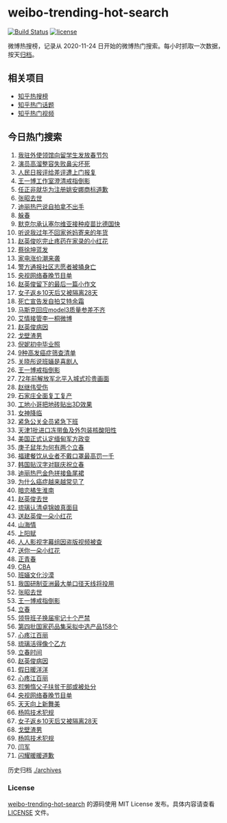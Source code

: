 # weibo-trending-hot-search

[![Build Status](https://github.com/justjavac/weibo-trending-hot-search/workflows/ci/badge.svg?branch=master)](https://github.com/justjavac/weibo-trending-hot-search/actions)
[![license](https://img.shields.io/github/license/justjavac/weibo-trending-hot-search)](https://github.com/justjavac/weibo-trending-hot-search/blob/master/LICENSE)

微博热搜榜，记录从 2020-11-24 日开始的微博热门搜索。每小时抓取一次数据，按天[归档](./archives)。

## 相关项目

- [知乎热搜榜](https://github.com/justjavac/zhihu-trending-top-search)
- [知乎热门话题](https://github.com/justjavac/zhihu-trending-hot-questions)
- [知乎热门视频](https://github.com/justjavac/zhihu-trending-hot-video)

## 今日热门搜索

<!-- BEGIN -->
<!-- 最后更新时间 Thu Feb 04 2021 07:14:40 GMT+0800 (CST) -->
1. [我驻外使领馆向留学生发放春节包](https://s.weibo.com//weibo?q=%23%E6%88%91%E9%A9%BB%E5%A4%96%E4%BD%BF%E9%A2%86%E9%A6%86%E5%90%91%E7%95%99%E5%AD%A6%E7%94%9F%E5%8F%91%E6%94%BE%E6%98%A5%E8%8A%82%E5%8C%85%23&Refer=new_time)
1. [演员高溜整容失败鼻尖坏死](https://s.weibo.com//weibo?q=%23%E6%BC%94%E5%91%98%E9%AB%98%E6%BA%9C%E6%95%B4%E5%AE%B9%E5%A4%B1%E8%B4%A5%E9%BC%BB%E5%B0%96%E5%9D%8F%E6%AD%BB%23&Refer=top)
1. [人民日报评给差评遭上门报复](https://s.weibo.com//weibo?q=%23%E4%BA%BA%E6%B0%91%E6%97%A5%E6%8A%A5%E8%AF%84%E7%BB%99%E5%B7%AE%E8%AF%84%E9%81%AD%E4%B8%8A%E9%97%A8%E6%8A%A5%E5%A4%8D%23&Refer=top)
1. [王一博工作室澄清戒指倒影](https://s.weibo.com//weibo?q=%23%E7%8E%8B%E4%B8%80%E5%8D%9A%E5%B7%A5%E4%BD%9C%E5%AE%A4%E6%BE%84%E6%B8%85%E6%88%92%E6%8C%87%E5%80%92%E5%BD%B1%23&Refer=top)
1. [任正非就华为注册姚安娜商标道歉](https://s.weibo.com//weibo?q=%23%E4%BB%BB%E6%AD%A3%E9%9D%9E%E5%B0%B1%E5%8D%8E%E4%B8%BA%E6%B3%A8%E5%86%8C%E5%A7%9A%E5%AE%89%E5%A8%9C%E5%95%86%E6%A0%87%E9%81%93%E6%AD%89%23&Refer=top)
1. [张昭去世](https://s.weibo.com//weibo?q=%23%E5%BC%A0%E6%98%AD%E5%8E%BB%E4%B8%96%23&Refer=top)
1. [迪丽热巴说自拍拿不出手](https://s.weibo.com//weibo?q=%23%E8%BF%AA%E4%B8%BD%E7%83%AD%E5%B7%B4%E8%AF%B4%E8%87%AA%E6%8B%8D%E6%8B%BF%E4%B8%8D%E5%87%BA%E6%89%8B%23&Refer=top)
1. [躲春](https://s.weibo.com//weibo?q=%E8%BA%B2%E6%98%A5&Refer=top)
1. [默克尔承认塞尔维亚接种疫苗比德国快](https://s.weibo.com//weibo?q=%E9%BB%98%E5%85%8B%E5%B0%94%E6%89%BF%E8%AE%A4%E5%A1%9E%E5%B0%94%E7%BB%B4%E4%BA%9A%E6%8E%A5%E7%A7%8D%E7%96%AB%E8%8B%97%E6%AF%94%E5%BE%B7%E5%9B%BD%E5%BF%AB&Refer=top)
1. [听说我过年不回家爸妈寄来的年货](https://s.weibo.com//weibo?q=%23%E5%90%AC%E8%AF%B4%E6%88%91%E8%BF%87%E5%B9%B4%E4%B8%8D%E5%9B%9E%E5%AE%B6%E7%88%B8%E5%A6%88%E5%AF%84%E6%9D%A5%E7%9A%84%E5%B9%B4%E8%B4%A7%23&Refer=top)
1. [赵英俊吃完止疼药在家录的小红花](https://s.weibo.com//weibo?q=%23%E8%B5%B5%E8%8B%B1%E4%BF%8A%E5%90%83%E5%AE%8C%E6%AD%A2%E7%96%BC%E8%8D%AF%E5%9C%A8%E5%AE%B6%E5%BD%95%E7%9A%84%E5%B0%8F%E7%BA%A2%E8%8A%B1%23&Refer=top)
1. [蔡徐坤蓝发](https://s.weibo.com//weibo?q=%23%E8%94%A1%E5%BE%90%E5%9D%A4%E8%93%9D%E5%8F%91%23&Refer=top)
1. [家电涨价潮来袭](https://s.weibo.com//weibo?q=%E5%AE%B6%E7%94%B5%E6%B6%A8%E4%BB%B7%E6%BD%AE%E6%9D%A5%E8%A2%AD&Refer=top)
1. [警方通报社区志愿者被捅身亡](https://s.weibo.com//weibo?q=%23%E8%AD%A6%E6%96%B9%E9%80%9A%E6%8A%A5%E7%A4%BE%E5%8C%BA%E5%BF%97%E6%84%BF%E8%80%85%E8%A2%AB%E6%8D%85%E8%BA%AB%E4%BA%A1%23&Refer=top)
1. [央视网络春晚节目单](https://s.weibo.com//weibo?q=%E5%A4%AE%E8%A7%86%E7%BD%91%E7%BB%9C%E6%98%A5%E6%99%9A%E8%8A%82%E7%9B%AE%E5%8D%95&Refer=top)
1. [赵英俊留下的最后一篇小作文](https://s.weibo.com//weibo?q=%23%E8%B5%B5%E8%8B%B1%E4%BF%8A%E7%95%99%E4%B8%8B%E7%9A%84%E6%9C%80%E5%90%8E%E4%B8%80%E7%AF%87%E5%B0%8F%E4%BD%9C%E6%96%87%23&Refer=top)
1. [女子返乡10天后又被隔离28天](https://s.weibo.com//weibo?q=%E5%A5%B3%E5%AD%90%E8%BF%94%E4%B9%A110%E5%A4%A9%E5%90%8E%E5%8F%88%E8%A2%AB%E9%9A%94%E7%A6%BB28%E5%A4%A9&Refer=top)
1. [死亡宣告发自拍艾特余霜](https://s.weibo.com//weibo?q=%23%E6%AD%BB%E4%BA%A1%E5%AE%A3%E5%91%8A%E5%8F%91%E8%87%AA%E6%8B%8D%E8%89%BE%E7%89%B9%E4%BD%99%E9%9C%9C%23&Refer=top)
1. [马斯克回应model3质量参差不齐](https://s.weibo.com//weibo?q=%E9%A9%AC%E6%96%AF%E5%85%8B%E5%9B%9E%E5%BA%94model3%E8%B4%A8%E9%87%8F%E5%8F%82%E5%B7%AE%E4%B8%8D%E9%BD%90&Refer=top)
1. [艾情接管李一桐微博](https://s.weibo.com//weibo?q=%23%E8%89%BE%E6%83%85%E6%8E%A5%E7%AE%A1%E6%9D%8E%E4%B8%80%E6%A1%90%E5%BE%AE%E5%8D%9A%23&Refer=top)
1. [赵英俊病因](https://s.weibo.com//weibo?q=%E8%B5%B5%E8%8B%B1%E4%BF%8A%E7%97%85%E5%9B%A0&Refer=top)
1. [戈壁渣男](https://s.weibo.com//weibo?q=%E6%88%88%E5%A3%81%E6%B8%A3%E7%94%B7&Refer=top)
1. [倪妮初中毕业照](https://s.weibo.com//weibo?q=%23%E5%80%AA%E5%A6%AE%E5%88%9D%E4%B8%AD%E6%AF%95%E4%B8%9A%E7%85%A7%23&Refer=top)
1. [9种高发癌症筛查清单](https://s.weibo.com//weibo?q=%239%E7%A7%8D%E9%AB%98%E5%8F%91%E7%99%8C%E7%97%87%E7%AD%9B%E6%9F%A5%E6%B8%85%E5%8D%95%23&Refer=top)
1. [关晓彤说班婳是喜剧人](https://s.weibo.com//weibo?q=%23%E5%85%B3%E6%99%93%E5%BD%A4%E8%AF%B4%E7%8F%AD%E5%A9%B3%E6%98%AF%E5%96%9C%E5%89%A7%E4%BA%BA%23&Refer=top)
1. [王一博戒指倒影](https://s.weibo.com//weibo?q=%23%E7%8E%8B%E4%B8%80%E5%8D%9A%E6%88%92%E6%8C%87%E5%80%92%E5%BD%B1%23&Refer=top)
1. [72年前解放军北平入城式珍贵画面](https://s.weibo.com//weibo?q=72%E5%B9%B4%E5%89%8D%E8%A7%A3%E6%94%BE%E5%86%9B%E5%8C%97%E5%B9%B3%E5%85%A5%E5%9F%8E%E5%BC%8F%E7%8F%8D%E8%B4%B5%E7%94%BB%E9%9D%A2&Refer=top)
1. [赵继伟受伤](https://s.weibo.com//weibo?q=%E8%B5%B5%E7%BB%A7%E4%BC%9F%E5%8F%97%E4%BC%A4&Refer=top)
1. [石家庄全面复工复产](https://s.weibo.com//weibo?q=%23%E7%9F%B3%E5%AE%B6%E5%BA%84%E5%85%A8%E9%9D%A2%E5%A4%8D%E5%B7%A5%E5%A4%8D%E4%BA%A7%23&Refer=top)
1. [工地小哥把地砖贴出3D效果](https://s.weibo.com//weibo?q=%23%E5%B7%A5%E5%9C%B0%E5%B0%8F%E5%93%A5%E6%8A%8A%E5%9C%B0%E7%A0%96%E8%B4%B4%E5%87%BA3D%E6%95%88%E6%9E%9C%23&Refer=top)
1. [女神降临](https://s.weibo.com//weibo?q=%E5%A5%B3%E7%A5%9E%E9%99%8D%E4%B8%B4&Refer=top)
1. [紧急公关全员紧急下班](https://s.weibo.com//weibo?q=%23%E7%B4%A7%E6%80%A5%E5%85%AC%E5%85%B3%E5%85%A8%E5%91%98%E7%B4%A7%E6%80%A5%E4%B8%8B%E7%8F%AD%23&Refer=top)
1. [天津1批进口冻带鱼及外包装核酸阳性](https://s.weibo.com//weibo?q=%23%E5%A4%A9%E6%B4%A51%E6%89%B9%E8%BF%9B%E5%8F%A3%E5%86%BB%E5%B8%A6%E9%B1%BC%E5%8F%8A%E5%A4%96%E5%8C%85%E8%A3%85%E6%A0%B8%E9%85%B8%E9%98%B3%E6%80%A7%23&Refer=top)
1. [美国正式认定缅甸军方政变](https://s.weibo.com//weibo?q=%23%E7%BE%8E%E5%9B%BD%E6%AD%A3%E5%BC%8F%E8%AE%A4%E5%AE%9A%E7%BC%85%E7%94%B8%E5%86%9B%E6%96%B9%E6%94%BF%E5%8F%98%23&Refer=top)
1. [庚子鼠年为何有两个立春](https://s.weibo.com//weibo?q=%23%E5%BA%9A%E5%AD%90%E9%BC%A0%E5%B9%B4%E4%B8%BA%E4%BD%95%E6%9C%89%E4%B8%A4%E4%B8%AA%E7%AB%8B%E6%98%A5%23&Refer=top)
1. [福建餐饮从业者不戴口罩最高罚一千](https://s.weibo.com//weibo?q=%23%E7%A6%8F%E5%BB%BA%E9%A4%90%E9%A5%AE%E4%BB%8E%E4%B8%9A%E8%80%85%E4%B8%8D%E6%88%B4%E5%8F%A3%E7%BD%A9%E6%9C%80%E9%AB%98%E7%BD%9A%E4%B8%80%E5%8D%83%23&Refer=top)
1. [韩国贴汉字对联庆祝立春](https://s.weibo.com//weibo?q=%23%E9%9F%A9%E5%9B%BD%E8%B4%B4%E6%B1%89%E5%AD%97%E5%AF%B9%E8%81%94%E5%BA%86%E7%A5%9D%E7%AB%8B%E6%98%A5%23&Refer=top)
1. [迪丽热巴金色拼接鱼尾裙](https://s.weibo.com//weibo?q=%23%E8%BF%AA%E4%B8%BD%E7%83%AD%E5%B7%B4%E9%87%91%E8%89%B2%E6%8B%BC%E6%8E%A5%E9%B1%BC%E5%B0%BE%E8%A3%99%23&Refer=top)
1. [为什么癌症越来越常见了](https://s.weibo.com//weibo?q=%23%E4%B8%BA%E4%BB%80%E4%B9%88%E7%99%8C%E7%97%87%E8%B6%8A%E6%9D%A5%E8%B6%8A%E5%B8%B8%E8%A7%81%E4%BA%86%23&Refer=top)
1. [暗恋橘生淮南](https://s.weibo.com//weibo?q=%E6%9A%97%E6%81%8B%E6%A9%98%E7%94%9F%E6%B7%AE%E5%8D%97&Refer=top)
1. [赵英俊去世](https://s.weibo.com//weibo?q=%23%E8%B5%B5%E8%8B%B1%E4%BF%8A%E5%8E%BB%E4%B8%96%23&Refer=top)
1. [琉璃认清卓锦娘真面目](https://s.weibo.com//weibo?q=%23%E7%90%89%E7%92%83%E8%AE%A4%E6%B8%85%E5%8D%93%E9%94%A6%E5%A8%98%E7%9C%9F%E9%9D%A2%E7%9B%AE%23&Refer=top)
1. [送赵英俊一朵小红花](https://s.weibo.com//weibo?q=%23%E9%80%81%E8%B5%B5%E8%8B%B1%E4%BF%8A%E4%B8%80%E6%9C%B5%E5%B0%8F%E7%BA%A2%E8%8A%B1%23&Refer=top)
1. [山海情](https://s.weibo.com//weibo?q=%E5%B1%B1%E6%B5%B7%E6%83%85&Refer=top)
1. [上阳赋](https://s.weibo.com//weibo?q=%E4%B8%8A%E9%98%B3%E8%B5%8B&Refer=top)
1. [人人影视字幕组因盗版视频被查](https://s.weibo.com//weibo?q=%23%E4%BA%BA%E4%BA%BA%E5%BD%B1%E8%A7%86%E5%AD%97%E5%B9%95%E7%BB%84%E5%9B%A0%E7%9B%97%E7%89%88%E8%A7%86%E9%A2%91%E8%A2%AB%E6%9F%A5%23&Refer=top)
1. [送你一朵小红花](https://s.weibo.com//weibo?q=%E9%80%81%E4%BD%A0%E4%B8%80%E6%9C%B5%E5%B0%8F%E7%BA%A2%E8%8A%B1&Refer=top)
1. [正青春](https://s.weibo.com//weibo?q=%E6%AD%A3%E9%9D%92%E6%98%A5&Refer=top)
1. [CBA](https://s.weibo.com//weibo?q=CBA&Refer=top)
1. [班婳文化沙漠](https://s.weibo.com//weibo?q=%23%E7%8F%AD%E5%A9%B3%E6%96%87%E5%8C%96%E6%B2%99%E6%BC%A0%23&Refer=top)
1. [我国研制亚洲最大单口径天线将投用](https://s.weibo.com//weibo?q=%23%E6%88%91%E5%9B%BD%E7%A0%94%E5%88%B6%E4%BA%9A%E6%B4%B2%E6%9C%80%E5%A4%A7%E5%8D%95%E5%8F%A3%E5%BE%84%E5%A4%A9%E7%BA%BF%E5%B0%86%E6%8A%95%E7%94%A8%23&Refer=new_time)
1. [张昭去世](https://s.weibo.com//weibo?q=%E5%BC%A0%E6%98%AD%E5%8E%BB%E4%B8%96&Refer=top)
1. [王一博戒指倒影](https://s.weibo.com//weibo?q=%E7%8E%8B%E4%B8%80%E5%8D%9A%E6%88%92%E6%8C%87%E5%80%92%E5%BD%B1&Refer=top)
1. [立春](https://s.weibo.com//weibo?q=%E7%AB%8B%E6%98%A5&Refer=top)
1. [领导班子换届牢记十个严禁](https://s.weibo.com//weibo?q=%23%E9%A2%86%E5%AF%BC%E7%8F%AD%E5%AD%90%E6%8D%A2%E5%B1%8A%E7%89%A2%E8%AE%B0%E5%8D%81%E4%B8%AA%E4%B8%A5%E7%A6%81%23&Refer=new_time)
1. [第四批国家药品集采拟中选产品158个](https://s.weibo.com//weibo?q=%23%E7%AC%AC%E5%9B%9B%E6%89%B9%E5%9B%BD%E5%AE%B6%E8%8D%AF%E5%93%81%E9%9B%86%E9%87%87%E6%8B%9F%E4%B8%AD%E9%80%89%E4%BA%A7%E5%93%81158%E4%B8%AA%23&Refer=new_time)
1. [心疼江百丽](https://s.weibo.com//weibo?q=%23%E5%BF%83%E7%96%BC%E6%B1%9F%E7%99%BE%E4%B8%BD%23&Refer=top)
1. [琉璃活得像个乙方](https://s.weibo.com//weibo?q=%23%E7%90%89%E7%92%83%E6%B4%BB%E5%BE%97%E5%83%8F%E4%B8%AA%E4%B9%99%E6%96%B9%23&Refer=top)
1. [立春时间](https://s.weibo.com//weibo?q=%E7%AB%8B%E6%98%A5%E6%97%B6%E9%97%B4&Refer=top)
1. [赵英俊病因](https://s.weibo.com//weibo?q=%23%E8%B5%B5%E8%8B%B1%E4%BF%8A%E7%97%85%E5%9B%A0%23&Refer=top)
1. [假日暖洋洋](https://s.weibo.com//weibo?q=%E5%81%87%E6%97%A5%E6%9A%96%E6%B4%8B%E6%B4%8B&Refer=top)
1. [心疼江百丽](https://s.weibo.com//weibo?q=%E5%BF%83%E7%96%BC%E6%B1%9F%E7%99%BE%E4%B8%BD&Refer=top)
1. [怼懒惰父子扶贫干部或被处分](https://s.weibo.com//weibo?q=%23%E6%80%BC%E6%87%92%E6%83%B0%E7%88%B6%E5%AD%90%E6%89%B6%E8%B4%AB%E5%B9%B2%E9%83%A8%E6%88%96%E8%A2%AB%E5%A4%84%E5%88%86%23&Refer=top)
1. [央视网络春晚节目单](https://s.weibo.com//weibo?q=%23%E5%A4%AE%E8%A7%86%E7%BD%91%E7%BB%9C%E6%98%A5%E6%99%9A%E8%8A%82%E7%9B%AE%E5%8D%95%23&Refer=top)
1. [天天向上新舞美](https://s.weibo.com//weibo?q=%23%E5%A4%A9%E5%A4%A9%E5%90%91%E4%B8%8A%E6%96%B0%E8%88%9E%E7%BE%8E%23&Refer=top)
1. [杨鸣技术犯规](https://s.weibo.com//weibo?q=%E6%9D%A8%E9%B8%A3%E6%8A%80%E6%9C%AF%E7%8A%AF%E8%A7%84&Refer=top)
1. [女子返乡10天后又被隔离28天](https://s.weibo.com//weibo?q=%23%E5%A5%B3%E5%AD%90%E8%BF%94%E4%B9%A110%E5%A4%A9%E5%90%8E%E5%8F%88%E8%A2%AB%E9%9A%94%E7%A6%BB28%E5%A4%A9%23&Refer=top)
1. [戈壁渣男](https://s.weibo.com//weibo?q=%23%E6%88%88%E5%A3%81%E6%B8%A3%E7%94%B7%23&Refer=top)
1. [杨鸣技术犯规](https://s.weibo.com//weibo?q=%23%E6%9D%A8%E9%B8%A3%E6%8A%80%E6%9C%AF%E7%8A%AF%E8%A7%84%23&Refer=top)
1. [闫军](https://s.weibo.com//weibo?q=%E9%97%AB%E5%86%9B&Refer=top)
1. [闪耀暖暖道歉](https://s.weibo.com//weibo?q=%23%E9%97%AA%E8%80%80%E6%9A%96%E6%9A%96%E9%81%93%E6%AD%89%23&Refer=top)
<!-- END -->

历史归档 [./archives](./archives)

### License

[weibo-trending-hot-search](https://github.com/justjavac/weibo-trending-hot-search) 的源码使用 MIT License 发布。具体内容请查看 [LICENSE](./LICENSE) 文件。
